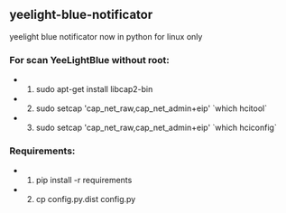 ## yeelight-blue-notificator
yeelight blue notificator now in python for linux only

### For scan YeeLightBlue without root:
- 1) sudo apt-get install libcap2-bin
- 2) sudo setcap 'cap_net_raw,cap_net_admin+eip' \`which hcitool\`
- 3) sudo setcap 'cap_net_raw,cap_net_admin+eip' \`which hciconfig\`

### Requirements:
- 1) pip install -r requirements
- 2) cp config.py.dist config.py
